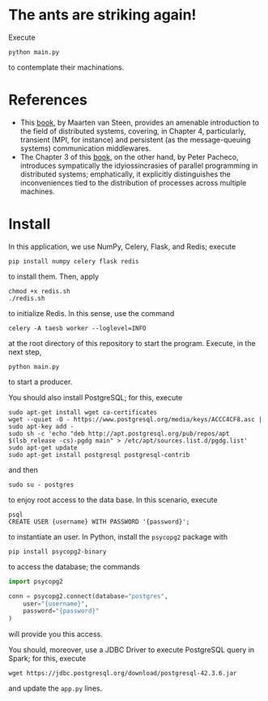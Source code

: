 # The ants are striking again! 

Execute 

``` 
python main.py 
``` 

to contemplate their machinations. 

# References 

+ This [book](https://www.distributed-systems.net/index.php/books/ds3/), by Maarten van Steen, provides an amenable introduction to the field of distributed systems, covering, in Chapter 4, particularly, transient (MPI, for instance) and persistent (as the message-queuing systems) communication middlewares. 
+ The Chapter 3 of this [book](https://www.cs.usfca.edu/~peter/ipp2/index.html), on the other hand, by Peter Pacheco, introduces sympatically the idyiossincrasies of parallel programming in distributed systems; emphatically, it explicitly distinguishes the inconveniences tied to the distribution of processes across multiple machines. 

# Install 

In this application, we use NumPy, Celery, Flask, and Redis; execute 

``` 
pip install numpy celery flask redis 
``` 

to install them. Then, apply 

``` 
chmod +x redis.sh 
./redis.sh 
``` 

to initialize Redis. In this sense, use the command 

``` 
celery -A taesb worker --loglevel=INFO 
``` 

at the root directory of this repository to start the program. Execute, in the next step, 

``` 
python main.py 
``` 

to start a producer. 

You should also install PostgreSQL; for this, execute 

``` 
sudo apt-get install wget ca-certificates
wget --quiet -O - https://www.postgresql.org/media/keys/ACCC4CF8.asc | sudo apt-key add -
sudo sh -c 'echo "deb http://apt.postgresql.org/pub/repos/apt $(lsb_release -cs)-pgdg main" > /etc/apt/sources.list.d/pgdg.list'
sudo apt-get update
sudo apt-get install postgresql postgresql-contrib
``` 

and then 

``` 
sudo su - postgres
``` 

to enjoy root access to the data base. In this scenario, execute 

``` 
psql
CREATE USER {username} WITH PASSWORD '{password}'; 
``` 

to instantiate an user. In Python, install the `psycopg2` package with 

``` 
pip install psycopg2-binary
``` 

to access the database; the commands 

```py 
import psycopg2 

conn = psycopg2.connect(database="postgres", 
	user="{username}",
	password="{password}" 
) 
``` 
	
will provide you this access. 

You should, moreover, use a JDBC Driver to execute PostgreSQL query in Spark; for this, execute 

``` 
wget https://jdbc.postgresql.org/download/postgresql-42.3.6.jar 
``` 

and update the `app.py` lines.  
